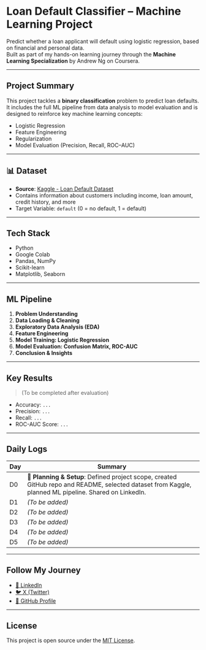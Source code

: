 #  Loan Default Classifier – Machine Learning Project

Predict whether a loan applicant will default using logistic regression, based on financial and personal data.  
Built as part of my hands-on learning journey through the **Machine Learning Specialization** by Andrew Ng on Coursera.

---

##  Project Summary

This project tackles a **binary classification** problem to predict loan defaults.  
It includes the full ML pipeline from data analysis to model evaluation and is designed to reinforce key machine learning concepts:

- Logistic Regression
- Feature Engineering
- Regularization
- Model Evaluation (Precision, Recall, ROC–AUC)

---

## 📊 Dataset

- **Source**: [Kaggle - Loan Default Dataset](https://www.kaggle.com/datasets/nikhil1e9/loan-default)  
- Contains information about customers including income, loan amount, credit history, and more
- Target Variable: `default` (0 = no default, 1 = default)

---

##  Tech Stack

- Python
- Google Colab
- Pandas, NumPy
- Scikit-learn
- Matplotlib, Seaborn

---

##  ML Pipeline

1. **Problem Understanding**
2. **Data Loading & Cleaning**
3. **Exploratory Data Analysis (EDA)**
4. **Feature Engineering**
5. **Model Training: Logistic Regression**
6. **Model Evaluation: Confusion Matrix, ROC-AUC**
7. **Conclusion & Insights**

---

##  Key Results

> (To be completed after evaluation)
- Accuracy: `...`
- Precision: `...`
- Recall: `...`
- ROC-AUC Score: `...`

---

##  Daily Logs

| Day | Summary |
|-----|---------|
| D0 | 🧠 **Planning & Setup**: Defined project scope, created GitHub repo and README, selected dataset from Kaggle, planned ML pipeline. Shared on LinkedIn. |
| D1 | *(To be added)* |
| D2 | *(To be added)* |
| D3 | *(To be added)* |
| D4 | *(To be added)* |
| D5 | *(To be added)* |

---

## Follow My Journey

- [🔗 LinkedIn](https://www.linkedin.com/in/liya-tegared-bitew)
- [🐦 X (Twitter)](https://twitter.com) <!-- Optional: Add your handle if you want -->
- [📁 GitHub Profile](https://github.com/YOUR_GITHUB_USERNAME)

---

##  License

This project is open source under the [MIT License](LICENSE).
